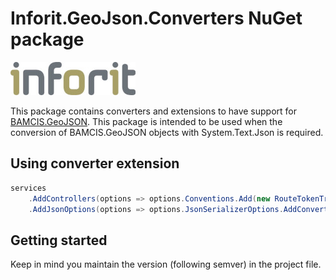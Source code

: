 # Inforit.GeoJson.Converters NuGet package

[![logo](./logo.jpg)](https://inforit.nl)

This package contains converters and extensions to have support for [BAMCIS.GeoJSON](https://github.com/bamcis-io/GeoJSON). This package is intended to be used when the conversion of BAMCIS.GeoJSON objects with System.Text.Json is required.

## Using converter extension

```csharp
services
    .AddControllers(options => options.Conventions.Add(new RouteTokenTransformerConvention(new KebabCaseRoutingConvention())))
    .AddJsonOptions(options => options.JsonSerializerOptions.AddConverters());
```

## Getting started

Keep in mind you maintain the version (following semver) in the project file.
